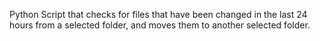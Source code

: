 Python Script that checks for files that have been changed in the last 24 hours
from a selected folder, and moves them to another selected folder.
